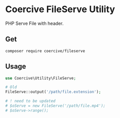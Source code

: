 Coercive FileServe Utility
==========================

PHP Serve File with header.

Get
---
```
composer require coercive/fileserve
```

Usage
-----

```php
use Coercive\Utility\FileServe;

# Old
FileServe::output('/path/file.extension');

# ! need to be updated
# $oServe = new FileServe('/path/file.mp4');
# $oServe->range();

```
